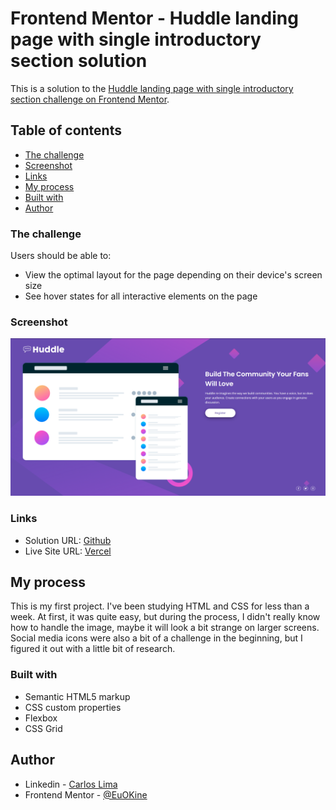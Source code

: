 # Frontend Mentor - Huddle landing page with single introductory section solution

This is a solution to the [Huddle landing page with single introductory section challenge on Frontend Mentor](https://www.frontendmentor.io/challenges/huddle-landing-page-with-a-single-introductory-section-B_2Wvxgi0).

## Table of contents

-   [The challenge](#the-challenge)
-   [Screenshot](#screenshot)
-   [Links](#links)
-   [My process](#my-process)
-   [Built with](#built-with)
-   [Author](#author)

### The challenge

Users should be able to:

-   View the optimal layout for the page depending on their device's screen size
-   See hover states for all interactive elements on the page

### Screenshot

![](./screenshot.png)

### Links

-   Solution URL: [Github](https://www.frontendmentor.io/challenges/huddle-landing-page-with-a-single-introductory-section-B_2Wvxgi0/hub?share=true)
-   Live Site URL: [Vercel](https://huddle-landing-page-five-rust.vercel.app)

## My process

This is my first project. I've been studying HTML and CSS for less than a week. At first, it was quite easy, but during the process, I didn't really know how to handle the image, maybe it will look a bit strange on larger screens. Social media icons were also a bit of a challenge in the beginning, but I figured it out with a little bit of research.

### Built with

-   Semantic HTML5 markup
-   CSS custom properties
-   Flexbox
-   CSS Grid

## Author

-   Linkedin - [Carlos Lima](https://www.linkedin.com/in/carlos-lima-7b31a9269)
-   Frontend Mentor - [@EuOKine](https://www.frontendmentor.io/profile/EuOKine)
